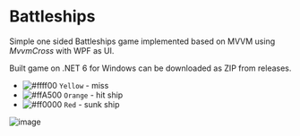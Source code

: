 # Battleships

Simple one sided Battleships game implemented based on MVVM using *MvvmCross* with WPF as UI.

Built game on .NET 6 for Windows can be downloaded as ZIP from releases.

- ![#ffff00](https://placehold.co/15x15/ffff00/f03c15.png) `Yellow` - miss
- ![#ffA500](https://placehold.co/15x15/ffA500/f03c15.png) `Orange` - hit ship
- ![#ff0000](https://placehold.co/15x15/ff0000/f03c15.png) `Red` - sunk ship


![image](https://user-images.githubusercontent.com/40176170/218739936-7b62e3de-14c7-42b1-a612-5e5be8b98083.png)

